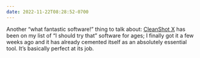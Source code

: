 ```yaml
---
date: 2022-11-22T08:28:52-0700
---
```


Another “what fantastic software!” thing to talk about: [CleanShot X](https://cleanshot.com) has been on my list of “I should try that” software for ages; I finally got it a few weeks ago and it has already cemented itself as an absolutely essential tool. It’s basically perfect at its job.
